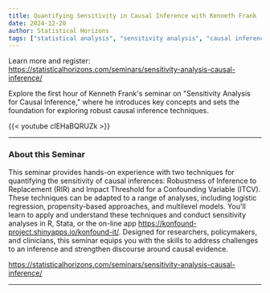```yaml
---
title: Quantifying Sensitivity in Causal Inference with Kenneth Frank 
date: 2024-12-20
author: Statistical Horizons
tags: ["statistical analysis", "sensitivity analysis", "causal inference", "RStats", "Statistical Horizons"]
---
```


Learn more and register: https://statisticalhorizons.com/seminars/sensitivity-analysis-causal-inference/

Explore the first hour of Kenneth Frank's seminar on "Sensitivity Analysis for Causal Inference," where he introduces key concepts and sets the foundation for exploring robust causal inference techniques.

{{< youtube cIEHaBQRUZk >}}

---

### About this Seminar

This seminar provides hands-on experience with two techniques for quantifying the sensitivity of causal inferences: Robustness of Inference to Replacement (RIR) and Impact Threshold for a Confounding Variable (ITCV). These techniques can be adapted to a range of analyses, including logistic regression, propensity-based approaches, and multilevel models. You'll learn to apply and understand these techniques and conduct sensitivity analyses in R, Stata, or the on-line app https://konfound-project.shinyapps.io/konfound-it/. Designed for researchers, policymakers, and clinicians, this seminar equips you with the skills to address challenges to an inference and strengthen discourse around causal evidence.

https://statisticalhorizons.com/seminars/sensitivity-analysis-causal-inference/

---
